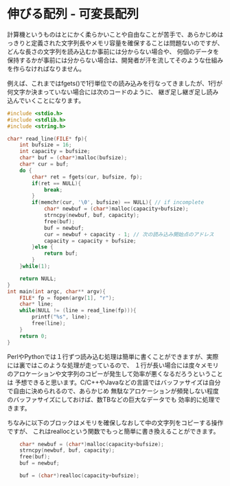 # 伸びる配列 - 可変長配列

計算機というものはとにかく柔らかいことや自由なことが苦手で、あらかじめはっきりと定義された文字列長やメモリ容量を確保することは問題ないのですが、
どんな長さの文字列を読み込むか事前には分からない場合や、
何個のデータを保持するかが事前には分からない場合は、開発者が汗を流してそのような仕組みを作らなければなりません。

例えば、これまではfgets()で1行単位での読み込みを行なってきましたが、1行が何文字か決まっていない場合には次のコードのように、
継ぎ足し継ぎ足し読み込んでいくことになります。
```C
#include <stdio.h>
#include <stdlib.h>
#include <string.h>

char* read_line(FILE* fp){
    int bufsize = 16;
    int capacity = bufsize;
    char* buf = (char*)malloc(bufsize);
    char* cur = buf;
    do {
        char* ret = fgets(cur, bufsize, fp);
        if(ret == NULL){
            break;
        }
        if(memchr(cur, '\0', bufsize) == NULL){ // if incomplete
            char* newbuf = (char*)malloc(capacity+bufsize);
            strncpy(newbuf, buf, capacity);
            free(buf);
            buf = newbuf;
            cur = newbuf + capacity - 1; // 次の読み込み開始点のアドレス
            capacity = capacity + bufsize;
        }else {
            return buf;
        }
    }while(1);

    return NULL;
}
int main(int argc, char** argv){
    FILE* fp = fopen(argv[1], "r");
    char* line;
    while(NULL != (line = read_line(fp))){
        printf("%s", line);
        free(line);
    }
    return 0;
}
```
PerlやPythonでは１行ずつ読み込む処理は簡単に書くことができますが、実際には裏ではこのような処理が走っているので、
１行が長い場合には度々メモリのアロケーションや文字列のコピーが発生して効率が悪くなるだろうということは
予想できると思います。C/C++やJavaなどの言語ではバッファサイズは自分で自由に決められるので、あらかじめ
無駄なアロケーションが頻発しない程度のバッファサイズにしておけば、数TBなどの巨大なデータでも
効率的に処理できます。

ちなみに以下のブロックはメモリを確保しなおして中の文字列をコピーする操作ですが、
これはreallocという関数でもっと簡単に書き換えることができます。
```C
    char* newbuf = (char*)malloc(capacity+bufsize);
    strncpy(newbuf, buf, capacity);
    free(buf);
    buf = newbuf;
```
```C
    buf = (char*)realloc(capacity+bufsize);
```
